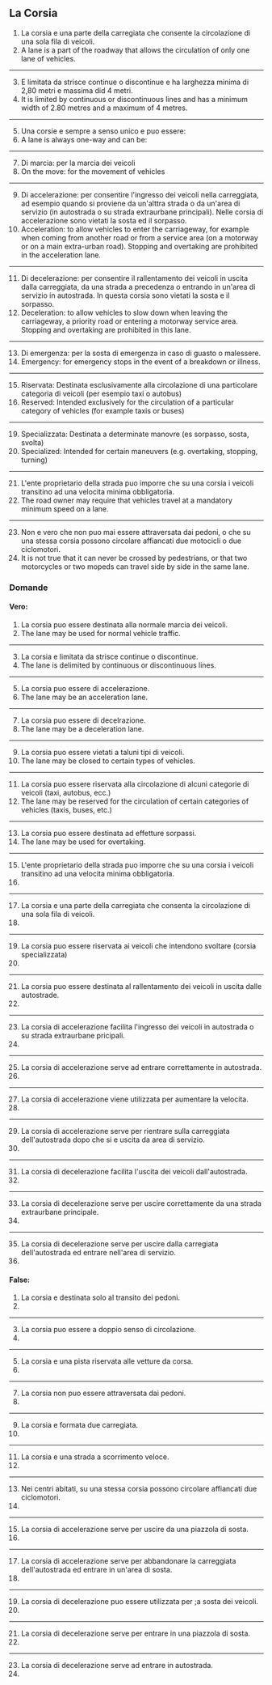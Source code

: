 ## La Corsia

1. La corsia e una parte della carregiata che consente la circolazione di una sola fila di veicoli.
2. A lane is a part of the roadway that allows the circulation of only one lane of vehicles.
---
3. E limitata da strisce continue o discontinue e ha larghezza minima di 2,80 metri e massima did 4 metri.
4. It is limited by continuous or discontinuous lines and has a minimum width of 2.80 metres and a maximum of 4 metres.
---
5. Una corsie e sempre a senso unico e puo essere:
6. A lane is always one-way and can be:
---
7. Di marcia: per la marcia dei veicoli
8. On the move: for the movement of vehicles
---
9. Di accelerazione: per consentire l'ingresso dei veicoli nella carreggiata, ad esempio quando si proviene da un'alttra strada o da un'area di servizio (in autostrada o su strada extraurbane principali). Nelle corsia di accelerazione sono vietati la sosta ed il sorpasso.
10. Acceleration: to allow vehicles to enter the carriageway, for example when coming from another road or from a service area (on a motorway or on a main extra-urban road). Stopping and overtaking are prohibited in the acceleration lane.
---
11. Di decelerazione: per consentire il rallentamento dei veicoli in uscita dalla carreggiata, da una strada a precedenza o entrando in un'area di servizio in autostrada. In questa corsia sono vietati la sosta e il sorpasso.
12. Deceleration: to allow vehicles to slow down when leaving the carriageway, a priority road or entering a motorway service area. Stopping and overtaking are prohibited in this lane.
---
13. Di emergenza: per la sosta di emergenza in caso di guasto o malessere.
14. Emergency: for emergency stops in the event of a breakdown or illness.
---
15. Riservata: Destinata esclusivamente alla circolazione di una particolare categoria di veicoli (per esempio taxi o autobus)
16. Reserved: Intended exclusively for the circulation of a particular category of vehicles (for example taxis or buses)
---
19. Specializzata: Destinata a determinate manovre (es sorpasso, sosta, svolta)
20. Specialized: Intended for certain maneuvers (e.g. overtaking, stopping, turning)
---
21. L'ente proprietario della strada puo imporre che su una corsia i veicoli transitino ad una velocita minima obbligatoria.
22. The road owner may require that vehicles travel at a mandatory minimum speed on a lane.
---
23. Non e vero che non puo mai essere attraversata dai pedoni, o che su una stessa corsia possono circolare affiancati due motocicli o due ciclomotori.
24. It is not true that it can never be crossed by pedestrians, or that two motorcycles or two mopeds can travel side by side in the same lane.

### Domande

#### Vero:
1. La corsia puo essere destinata alla normale marcia dei veicoli.
2. The lane may be used for normal vehicle traffic.
---
3. La corsia e limitata da strisce continue o discontinue.
4. The lane is delimited by continuous or discontinuous lines.
---
5. La corsia puo essere di accelerazione.
6. The lane may be an acceleration lane.
---
7. La corsia puo essere di decelrazione.
8. The lane may be a deceleration lane.
---
9. La corsia puo essere vietati a taluni tipi di veicoli.
10. The lane may be closed to certain types of vehicles.
---
11. La corsia puo essere riservata alla circolazione di alcuni categorie di veicoli (taxi, autobus, ecc.)
12. The lane may be reserved for the circulation of certain categories of vehicles (taxis, buses, etc.)
---
13. La corsia puo essere destinata ad effetture sorpassi.
14. The lane may be used for overtaking.
---
15. L'ente proprietario della strada puo imporre che su una corsia i veicoli transitino ad una velocita minima obbligatoria.
16. 
---
17. La corsia e una parte della carregiata che consenta la circolazione di una sola fila di veicoli.
18. 
---
19. La corsia puo essere riservata ai veicoli che intendono svoltare (corsia specializzata)
20. 
---
21. La corsia puo essere destinata al rallentamento dei veicoli in uscita dalle autostrade.
22. 
---
23. La corsia di accelerazione facilita l'ingresso dei veicoli in autostrada o su strada extraurbane pricipali.
24. 
---
25. La corsia di accelerazione serve ad entrare correttamente in autostrada.
26. 
---
27. La corsia di accelerazione viene utilizzata per aumentare la velocita.
28. 
---
29. La corsia di accelerazione serve per rientrare sulla carreggiata dell'autostrada dopo che si e uscita da area di servizio.
30. 
---
31. La corsia di decelerazione facilita l'uscita dei veicoli dall'autostrada.
32. 
---
33. La corsia di decelerazione serve per uscire correttamente da una strada extraurbane principale.
34. 
---
35. La corsia di decelerazione serve per uscire dalla carregiata dell'autostrada ed entrare nell'area di servizio.
36. 

#### False:
1. La corsia e destinata solo al transito dei pedoni.
2. 
---
3. La corsia puo essere a doppio senso di circolazione.
4. 
---
5. La corsia e una pista riservata alle vetture da corsa.
6. 
---
7. La corsia non puo essere attraversata dai pedoni.
8. 
---
9. La corsia e formata due carregiata.
10. 
---
11. La corsia e una strada a scorrimento veloce.
12. 
---
13. Nei centri abitati, su una stessa corsia possono circolare affiancati due ciclomotori.
14. 
---
15. La corsia di accelerazione serve per uscire da una piazzola di sosta.
16. 
---
17. La corsia di accelerazione serve per abbandonare la carreggiata dell'autostrada ed entrare in un'area di sosta.
18. 
---
19. La corsia di decelerazione puo essere utilizzata per ;a sosta dei veicoli.
20. 
---
21. La corsia di decelerazione serve per entrare in una piazzola di sosta.
22. 
---
23. La corsia di decelerazione serve ad entrare in autostrada.
24. 
